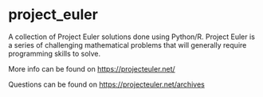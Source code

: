 # project_euler
A collection of Project Euler solutions done using Python/R. Project Euler is a series of challenging mathematical problems that will generally require programming skills to solve.

More info can be found on https://projecteuler.net/

Questions can be found on https://projecteuler.net/archives
